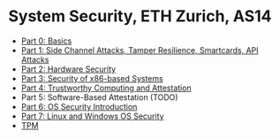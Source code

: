 System Security, ETH Zurich, AS14
========

- [Part 0: Basics](part0.md)
- [Part 1: Side Channel Attacks, Tamper Resilience, Smartcards, API Attacks](part1.md)
- [Part 2: Hardware Security](part2.md)
- [Part 3: Security of x86-based Systems](part3.md)
- [Part 4: Trustworthy Computing and Attestation](part4.md)
- Part 5: Software-Based Attestation (TODO)
- [Part 6: OS Security Introduction](part6.md)
- [Part 7: Linux and Windows OS Security](part7.md)
- [TPM](tpm.md)
